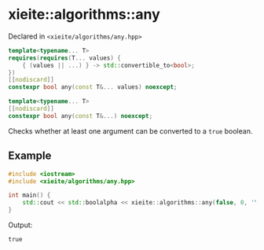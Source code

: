 # xieite::algorithms::any
Declared in `<xieite/algorithms/any.hpp>`
```cpp
template<typename... T>
requires(requires(T... values) {
	{ (values || ...) } -> std::convertible_to<bool>;
})
[[nodiscard]]
constexpr bool any(const T&... values) noexcept;

template<typename... T>
[[nodiscard]]
constexpr bool any(const T&...) noexcept;
```
Checks whether at least one argument can be converted to a `true` boolean.
## Example
```cpp
#include <iostream>
#include <xieite/algorithms/any.hpp>

int main() {
	std::cout << std::boolalpha << xieite::algorithms::any(false, 0, '\0', "m") << '\n';
}
```
Output:
```
true
```

